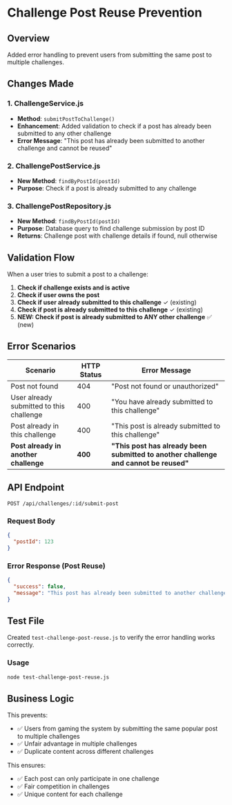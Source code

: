 # Challenge Post Reuse Prevention

## Overview
Added error handling to prevent users from submitting the same post to multiple challenges.

## Changes Made

### 1. ChallengeService.js
- **Method**: `submitPostToChallenge()`
- **Enhancement**: Added validation to check if a post has already been submitted to any other challenge
- **Error Message**: "This post has already been submitted to another challenge and cannot be reused"

### 2. ChallengePostService.js
- **New Method**: `findByPostId(postId)`
- **Purpose**: Check if a post is already submitted to any challenge

### 3. ChallengePostRepository.js
- **New Method**: `findByPostId(postId)`
- **Purpose**: Database query to find challenge submission by post ID
- **Returns**: Challenge post with challenge details if found, null otherwise

## Validation Flow

When a user tries to submit a post to a challenge:

1. **Check if challenge exists and is active**
2. **Check if user owns the post**
3. **Check if user already submitted to this challenge** ✓ (existing)
4. **Check if post is already submitted to this challenge** ✓ (existing)
5. **NEW: Check if post is already submitted to ANY other challenge** ✅ (new)

## Error Scenarios

| Scenario | HTTP Status | Error Message |
|----------|-------------|---------------|
| Post not found | 404 | "Post not found or unauthorized" |
| User already submitted to this challenge | 400 | "You have already submitted to this challenge" |
| Post already in this challenge | 400 | "This post is already submitted to this challenge" |
| **Post already in another challenge** | **400** | **"This post has already been submitted to another challenge and cannot be reused"** |

## API Endpoint

```
POST /api/challenges/:id/submit-post
```

### Request Body
```json
{
  "postId": 123
}
```

### Error Response (Post Reuse)
```json
{
  "success": false,
  "message": "This post has already been submitted to another challenge and cannot be reused"
}
```

## Test File

Created `test-challenge-post-reuse.js` to verify the error handling works correctly.

### Usage
```bash
node test-challenge-post-reuse.js
```

## Business Logic

This prevents:
- ✅ Users from gaming the system by submitting the same popular post to multiple challenges
- ✅ Unfair advantage in multiple challenges
- ✅ Duplicate content across different challenges

This ensures:
- ✅ Each post can only participate in one challenge
- ✅ Fair competition in challenges
- ✅ Unique content for each challenge

